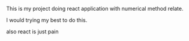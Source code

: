 This is my project doing react application with numerical method relate.

I would trying my best to do this.

also react is just pain
